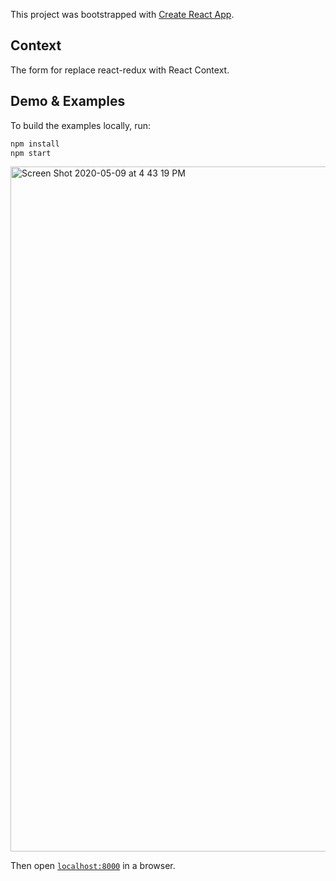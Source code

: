 This project was bootstrapped with [Create React App](https://github.com/facebook/create-react-app).

## Context

The form for replace react-redux with React Context.

## Demo & Examples

To build the examples locally, run:

```bash
npm install
npm start
```

<img width="1096" alt="Screen Shot 2020-05-09 at 4 43 19 PM" src="https://user-images.githubusercontent.com/28309103/81485431-58d3af00-9223-11ea-91bc-45f59eab8cfd.png">

Then open [`localhost:8000`](http://localhost:8000) in a browser.
